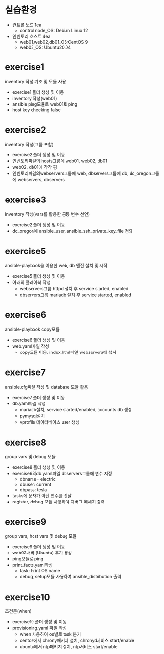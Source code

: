 # 실습환경
- 컨트롤 노드 1ea
  - control node_OS: Debian Linux 12
- 인벤토리 호스트 4ea
  - web01,web02,db01_OS:CentOS 9
  - web03_OS: Ubuntu20.04 


# exercise1
inventory 작성 기초 및 모듈 사용
- exercise1 폴더 생성 및 이동
- inventory 작성(web01)
- ansible ping모듈로 web01로 ping
- host key checking false

exercise2
===========
inventory 작성(그룹 포함)
- exercise2 폴더 생성 및 이동
- 인벤토리파일의 hosts그룹에 web01, web02, db01
- web02, db01에 각각 핑
- 인벤토리파일의webservers그룹에 web, dbservers그룹에 db, dc_oregon그룹에 webservers, dbservers

exercise3
===========
inventory 작성(vars를 활용한 공통 변수 선언)
- exercise2 폴더 생성 및 이동
- dc_oregon에 ansible_user, ansible_ssh_private_key_file 정의

exercise5
===========
ansible-playbook을 이용한 web, db 엔진 설치 및 시작
- exercise5 폴더 생성 및 이동
- 아래의 플레이북 작성
  - webservers그룹 httpd 설치 후 service started, enabled
  - dbservers그룹 mariadb 설치 후 service started, enabled

exercise6
===========
ansible-playbook copy모듈
- exercise6 폴더 생성 및 이동
- web.yaml파일 작성
  - copy모듈 이용. index.html파일 webservers에 복사

exercise7
===========
ansible.cfg파일 작성 및 database 모듈 활용
- exercise7 폴더 생성 및 이동
- db.yaml파일 작성
  - mariadb설치, service started/enabled, accounts db 생성
  - pymysql설치
  - vprofile 데이터베이스 user 생성

exercise8
===========
group vars 및 debug 모듈
- exercise8 폴더 생성 및 이동
- exercise6의db.yaml파일 dbservers그룹에 변수 지정
  - dbname= electric
  - dbuser: current
  - dbpass: tesla
- tasks에 문자가 아닌 변수를 전달
- register, debug 모듈 사용하여 디버그 메세지 출력

exercise9
===========
group vars, host vars 및 debug 모듈
- exercise9 폴더 생성 및 이동
- web03서버 (Ubuntu) 추가 생성
- ping모듈로 ping
- print_facts.yaml작성
  - task: Print OS name
  - debug, setup모듈 사용하여 ansible_distribution 출력

exercise10
===========
조건문(when)
- exercise10 폴더 생성 및 이동
- provisioning.yaml 파일 작성
  - when 사용하여 os별로 task 분기
  - centos에서 chrony패키지 설치, chronyd서비스 start/enable
  - ubuntu에서 ntp패키지 설치, ntp서비스 start/enable
